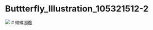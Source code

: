 # Buttterfly_Illustration_105321512-2
<img src=https://www.ncnu.edu.tw/ncnuweb/units/share/全校共用/web_material/images/banner/banner_22.gif>
# 蝴蝶圖鑑
